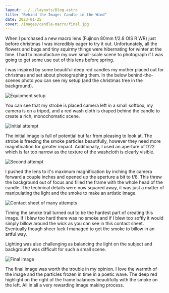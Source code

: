 ```yaml
---
layout: ../../layouts/Blog.astro
title: "Behind the Image: Candle in the Wind"
date: 2023-01-25
cover: /images/candle-macro/final.jpg
---
```


When I purchased a new macro lens (Fujinon 80mm f/2.8 OIS R WR) just before christmas I was incredibly eager to try it out. Unfortunately, all the flowers and bugs and tiny squirmy things were hibernating for winter at the time. I had to manufacture my own small-scale scene to photograph if I was going to get some use out of this lens before spring.

I was inspired by some beautiful deep red candles my mother placed out for christmas and set about photographing them. In the below behind-the-scenes photo you can see my setup (and the christmas tree in the background).

![Equipment setup](/images/candle-macro/setup.jpg)

You can see that my strobe is placed camera left in a small softbox, my camera is on a tripod, and a red wash cloth is draped behind the candle to create a rich, monochomatic scene.

![Initial attempt](/images/candle-macro/initial.jpg)

The initial image is full of potential but far from pleasing to look at. The strobe is freezing the smoke particles beautifully, however they need more magnification for greater impact. Additionally, I used an aperture of f/22 which is far too narrow as the texture of the washcloth is clearly visible.

![Second attempt](/images/candle-macro/secondary.jpg)

I pushed the lens to it's maximum magnification by inching the camera forward a couple inches and opened up the aperture a bit to f/8. This threw the background out of focus and filled the frame with the whole head of the candle. The technical details were now squared away, it was just a matter of manipulating the light and the smoke to make an artistic image.

![Contact sheet of many attempts](/images/candle-macro/contact-sheet.png)

Timing the smoke trail turned out to be the hardest part of creating this image. If I blew too hard there was no smoke and if I blew too softly it would simply billow around the wick as you can see in this contact sheet. Eventually though sheer luck I managed to get the smoke to billow in an artful way.

Lighting was also challenging as balancing the light on the subject and background was difficult for such a small scene.


![Final image](/images/candle-macro/final.jpg)

The final image was worth the trouble in my opinion. I love the warmth of the image and the particles frozen in time in a poetic wave. The deep red highlight on the right of the frame balances beautifully with the smoke on the left. All in all a very rewarding image making process.